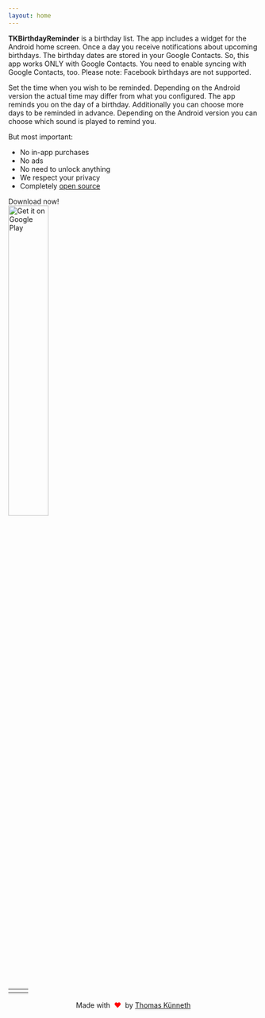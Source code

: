 ```yaml
---
layout: home
---
```


<table style="width: 100%; border: none">
<tr>
<td valign="top" style="width: 40%; border: none">
<!-- <img style="" src="assets/screenshots.gif" /> -->
</td>
<p><strong>TKBirthdayReminder</strong> is a birthday list. The app includes a widget for the Android home screen. Once a day you receive notifications about upcoming birthdays. The birthday dates are stored in your Google Contacts. So, this app works ONLY with Google Contacts. You need to enable syncing with Google Contacts, too. Please note: Facebook birthdays are not supported.</p>

<p>Set the time when you wish to be reminded. Depending on the Android version the actual time may differ from what you configured. The app reminds you on the day of a birthday. Additionally you can choose more days to be reminded in advance. Depending on the Android version you can choose which sound is played to remind you.</p>

<p>But most important:</p>

<ul>
<li>No in-app purchases</li>
<li>No ads</li>
<li>No need to unlock anything</li>
<li>We respect your privacy</li>
<li>Completely <a href="https://github.com/tkuenneth/tkbirthdayreminder">open source</a></li>
</ul>
Download now!
<br />
<a href='https://play.google.com/store/apps/details?id=com.thomaskuenneth.android.birthday&pcampaignid=pcampaignidMKT-Other-global-all-co-prtnr-py-PartBadge-Mar2515-1'><img alt='Get it on Google Play' src='https://play.google.com/intl/en_us/badges/static/images/badges/en_badge_web_generic.png' width="40%"/></a>
</td>
</tr>
</table>

<p style="text-align: center;">Made with <span style="color: red;">&#160;❤&#160;</span> by <a href="https://github.com/tkuenneth">Thomas K&uuml;nneth</a></p>
